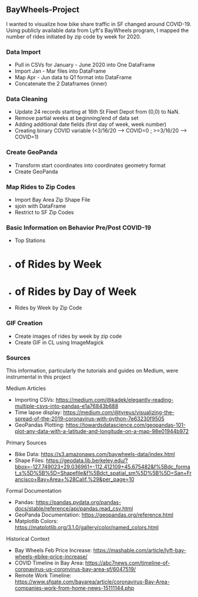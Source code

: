 ## BayWheels-Project

I wanted to visualize how bike share traffic in SF changed around COVID-19. Using publicly available data from Lyft's BayWheels program, I mapped the number of rides initiated by zip code by week for 2020. 

### Data Import
- Pull in CSVs for January - June 2020 into One DataFrame
- Import Jan - Mar files into DataFrame
- Map Apr - Jun data to Q1 format into DataFrame
- Concatenate the 2 Dataframes (inner)

### Data Cleaning
- Update 24 records starting at 16th St Fleet Depot from (0,0) to NaN. 
- Remove partial weeks at beginning/end of data set
- Adding additional date fields (first day of week, week number)
- Creating binary COVID variable (<3/16/20 --> COVID=0 ; >=3/16/20 --> COVID=1)

### Create GeoPanda
- Transform start coordinates into coordinates geometry format
- Create GeoPanda

### Map Rides to Zip Codes
- Import Bay Area Zip Shape File
- sjoin with DataFrame
- Restrict to SF Zip Codes

### Basic Information on Behavior Pre/Post COVID-19
- Top Stations
- # of Rides by Week
- # of Rides by Day of Week
- Rides by Week by Zip Code

### GIF Creation
- Create images of rides by week by zip code
- Create GIF in CL using ImageMagick


### Sources 
This information, particularly the tutorials and guides on Medium, were instrumental in this project

Medium Articles
- Importing CSVs: https://medium.com/@kadek/elegantly-reading-multiple-csvs-into-pandas-e1a76843b688
- Time lapse display: https://medium.com/@tyreus/visualizing-the-spread-of-the-2019-coronavirus-with-python-7e63230f9505
- GeoPandas Plotting: https://towardsdatascience.com/geopandas-101-plot-any-data-with-a-latitude-and-longitude-on-a-map-98e01944b972

Primary Sources
- Bike Data: https://s3.amazonaws.com/baywheels-data/index.html
- Shape Files: https://geodata.lib.berkeley.edu/?bbox=-127.749023+29.036961+-112.412109+45.675482&f%5Bdc_format_s%5D%5B%5D=Shapefile&f%5Bdct_spatial_sm%5D%5B%5D=San+Francisco+Bay+Area+%28Calif.%29&per_page=10

Formal Documentation
- Pandas: https://pandas.pydata.org/pandas-docs/stable/reference/api/pandas.read_csv.html
- GeoPanda Documentation: https://geopandas.org/reference.html
- Matplotlib Colors: https://matplotlib.org/3.1.0/gallery/color/named_colors.html

Historical Context
- Bay Wheels Feb Price Increase: https://mashable.com/article/lyft-bay-wheels-ebike-price-increase/
- COVID Timeline in Bay Area: https://abc7news.com/timeline-of-coronavirus-us-coronvirus-bay-area-sf/6047519/
- Remote Work Timeline: https://www.sfgate.com/bayarea/article/coronavirus-Bay-Area-companies-work-from-home-news-15111144.php

